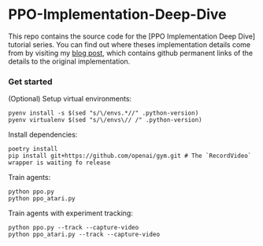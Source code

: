 # PPO-Implementation-Deep-Dive

This repo contains the source code for the [PPO Implementation Deep Dive] tutorial series. 
You can find out where theses implementation details come from by visiting 
my [blog post](https://costa.sh/blog-the-32-implementation-details-of-ppo.html), which contains
github permanent links of the details to the original implementation.


### Get started

(Optional) Setup virtual environments:
```
pyenv install -s $(sed "s/\/envs.*//" .python-version)
pyenv virtualenv $(sed "s/\/envs\// /" .python-version)
```

Install dependencies:
```
poetry install
pip install git+https://github.com/openai/gym.git # The `RecordVideo` wrapper is waiting fo release
```

Train agents:
```
python ppo.py
python ppo_atari.py
```

Train agents with experiment tracking:
```
python ppo.py --track --capture-video
python ppo_atari.py --track --capture-video
```
